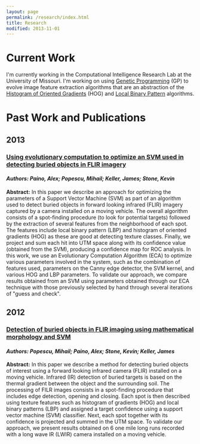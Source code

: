 ```yaml
---
layout: page
permalink: /research/index.html
title: Research
modified: 2013-11-01
---
```


Current Work
============
I'm currently working in the Computational Intelligence Research Lab at the 
University of Missouri. I'm working on using 
[Genetic Programming](http://en.wikipedia.org/wiki/Genetic_programming) (GP) 
to evolve image feature extraction algorithms that are an abstraction of the 
[Histogram of Oriented Gradients](http://en.wikipedia.org/wiki/Histogram_of_oriented_gradients) (HOG) 
and [Local Binary Pattern](http://en.wikipedia.org/wiki/Local_binary_patterns) 
algorithms. 

Past Work and Publications
=========

2013
----

### [Using evolutionary computation to optimize an SVM used in detecting buried objects in FLIR imagery](http://dx.doi.org/10.1117/12.2014774)

#### *Authors: Paino, Alex; Popescu, Mihail; Keller, James; Stone, Kevin*

__Abstract:__ In this paper we describe an approach for optimizing the parameters of a Support Vector Machine (SVM) as part of an algorithm used to detect buried objects in forward looking infrared (FLIR) imagery captured by a camera installed on a moving vehicle. The overall algorithm consists of a spot-finding procedure (to look for potential targets) followed by the extraction of several features from the neighborhood of each spot. The features include local binary pattern (LBP) and histogram of oriented gradients (HOG) as these are good at detecting texture classes. Finally, we project and sum each hit into UTM space along with its confidence value (obtained from the SVM), producing a confidence map for ROC analysis. In this work, we use an Evolutionary Computation Algorithm (ECA) to optimize various parameters involved in the system, such as the combination of features used, parameters on the Canny edge detector, the SVM kernel, and various HOG and LBP parameters. To validate our approach, we compare results obtained from an SVM using parameters obtained through our ECA technique with those previously selected by hand through several iterations of "guess and check".

2012
----

### [Detection of buried objects in FLIR imaging using mathematical morphology and SVM](http://ieeexplore.ieee.org/stamp/stamp.jsp?tp=&arnumber=6291520&isnumber=6291498)

#### *Authors: Popescu, Mihail; Paino, Alex; Stone, Kevin; Keller, James*

__Abstract:__ In this paper we describe a method for detecting buried objects of interest using a forward looking infrared camera (FLIR) installed on a moving vehicle. Infrared (IR) detection of buried targets is based on the thermal gradient between the object and the surrounding soil. The processing of FILR images consists in a spot-finding procedure that includes edge detection, opening and closing. Each spot is then described using texture features such as histogram of gradients (HOG) and local binary patterns (LBP) and assigned a target confidence using a support vector machine (SVM) classifier. Next, each spot together with its confidence is projected and summed in the UTM space. To validate our approach, we present results obtained on 6 one mile long runs recorded with a long wave IR (LWIR) camera installed on a moving vehicle.
